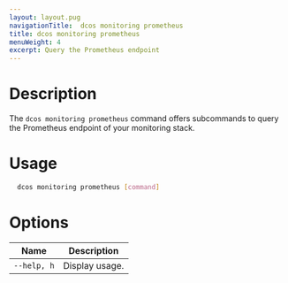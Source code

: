 ```yaml
---
layout: layout.pug
navigationTitle:  dcos monitoring prometheus
title: dcos monitoring prometheus
menuWeight: 4
excerpt: Query the Prometheus endpoint
---
```


# Description

The `dcos monitoring prometheus` command offers subcommands to query the Prometheus endpoint of your monitoring stack.

# Usage

```bash
  dcos monitoring prometheus [command]
```

# Options

| Name |  Description |
|---------|-------------|
| `--help, h`   |   Display usage. |
